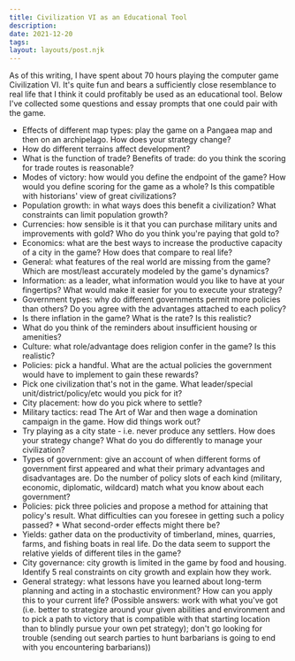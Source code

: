 ```yaml
---
title: Civilization VI as an Educational Tool
description: 
date: 2021-12-20
tags:
layout: layouts/post.njk
---
```


As of this writing, I have spent about 70 hours playing the computer game Civilization VI. It's quite fun and bears a sufficiently close resemblance to real life that I think it could profitably be used as an educational tool. Below I've collected some questions and essay prompts that one could pair with the game. 

* Effects of different map types: play the game on a Pangaea map and then on an archipelago. How does your strategy change? 
* How do different terrains affect development?
* What is the function of trade? Benefits of trade: do you think the scoring for trade routes is reasonable?
* Modes of victory: how would you define the endpoint of the game? How would you define scoring for the game as a whole? Is this compatible with historians' view of great civilizations?
* Population growth: in what ways does this benefit a civilization? What constraints can limit population growth?
* Currencies: how sensible is it that you can purchase military units and improvements with gold? Who do you think you're paying that gold to?
* Economics: what are the best ways to increase the productive capacity of a city in the game? How does that compare to real life?
* General: what features of the real world are missing from the game? Which are most/least accurately modeled by the game's dynamics?
* Information: as a leader, what information would you like to have at your fingertips? What would make it easier for you to execute your strategy?
* Government types: why do different governments permit more policies than others? Do you agree with the advantages attached to each policy?
* Is there inflation in the game? What is the rate? Is this realistic?
* What do you think of the reminders about insufficient housing or amenities?
* Culture: what role/advantage does religion confer in the game? Is this realistic?
* Policies: pick a handful. What are the actual policies the government would have to implement to gain these rewards?
* Pick one civilization that's not in the game. What leader/special unit/district/policy/etc would you pick for it?
* City placement: how do you pick where to settle? 
* Military tactics: read The Art of War and then wage a domination campaign in the game. How did things work out?
* Try playing as a city state - i.e. never produce any settlers. How does your strategy change? What do you do differently to manage your civilization?
* Types of government: give an account of when different forms of government first appeared and what their primary advantages and disadvantages are. Do the number of policy slots of each kind (military, economic, diplomatic, wildcard) match what you know about each government?
* Policies: pick three policies and propose a method for attaining that policy's result. What difficulties can you foresee in getting such a policy passed? * What second-order effects might there be?
* Yields: gather data on the productivity of timberland, mines, quarries, farms, and fishing boats in real life. Do the data seem to support the relative yields of different tiles in the game?
* City governance: city growth is limited in the game by food and housing. Identify 5 real constraints on city growth and explain how they work.
* General strategy: what lessons have you learned about long-term planning and acting in a stochastic environment? How can you apply this to your current life? (Possible answers: work with what you've got (i.e. better to strategize around your given abilities and environment and to pick a path to victory that is compatible with that starting location than to blindly pursue your own pet strategy); don't go looking for trouble (sending out search parties to hunt barbarians is going to end with you encountering barbarians))
